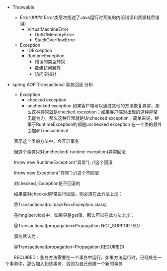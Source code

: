 * Throwable
    * Error(#### Error类层次描述了Java运行时系统的内部错误和资源耗尽错误)
        * VirtualMachineError
            * OutOfMemoryError
          	* StackOverflowError
    * Exception
        * IOException
        * RuntimeException
        	* 错误的类型转换
			* 数组访问越界
			* 访问空指针

			
* spring AOP Transactional 事务回滚 分析
	* Exception
		* checked exception
		* unchecked exception
		如果客户端可以通过其他的方法恢复异常，那么这种异常就是checked exception；如果客户端对出现的这种异常无能为力，那么这种异常就是Unchecked exception；简单来说，继承于RuntimeException的都是unchecked exception
		在一个类的最外面加@Transactional

　　表示这个类的方法中，会开启事务

　　但这个事务只对unchecked( runtime exception)异常回滚

　　throw new RuntimeException("异常"); //这个回滚

　　throw new Exception("异常");//这个不回滚

　　对checked, Exception是不回滚的

　　如果要对checked异常进行回滚，则必须在此方法上加：

　　@Transactional(rollbackFor=Exception.class)

　　在mng(service)中，如果只是get值，那么可以在此方法上加：

　　@Transactional(propagation=Propagation.NOT_SUPPORTED)

　　事务默认为：

　　@Transactional(propagation=Propagation.REQUIRED)

　　REQUIRED：业务方法需要在一个事务中运行。如果方法运行时，已经处在一个事务中，那么加入到该事务，否则为自己创建一个新的事务